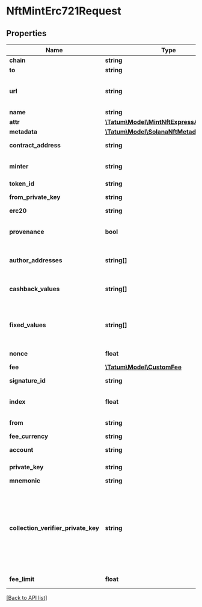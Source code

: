 # NftMintErc721Request

## Properties

Name | Type | Description | Notes
------------ | ------------- | ------------- | -------------
**chain** | **string** | The blockchain to work with |
**to** | **string** | The blockchain address to send the NFT to |
**url** | **string** | The URL pointing to the NFT metadata; for more information, see &lt;a href&#x3D;\&quot;https://eips.ethereum.org/EIPS/eip-721#specification\&quot; target&#x3D;\&quot;_blank\&quot;&gt;EIP-721&lt;/a&gt; |
**name** | **string** | The name of the NFT |
**attr** | [**\Tatum\Model\MintNftExpressAlgorandAttr**](MintNftExpressAlgorandAttr.md) |  | [optional]
**metadata** | [**\Tatum\Model\SolanaNftMetadataKMS**](SolanaNftMetadataKMS.md) |  |
**contract_address** | **string** | The blockchain address of the smart contract to build the NFT on |
**minter** | **string** | The blockchain address of the Tatum NFT minter; this is the address that you added as an NFT minter to your NFT smart contract |
**token_id** | **string** | The ID of the NFT |
**from_private_key** | **string** | The private key of the blockchain address that will pay the fee for the transaction |
**erc20** | **string** | The blockchain address of the custom fungible token | [optional]
**provenance** | **bool** | Set to \&quot;true\&quot; if the NFT smart contract is of the &lt;a href&#x3D;\&quot;#operation/NftDeployErc721\&quot;&gt;provenance type&lt;/a&gt;; otherwise, set to \&quot;false\&quot;. | [optional]
**author_addresses** | **string[]** | The blockchain addresses where the royalties will be sent every time the minted NFT is transferred; the royalties are paid in the native blockchain currency, TRX | [optional]
**cashback_values** | **string[]** | The amounts of the royalties that will be paid to the authors of the minted NFT every time the NFT is transferred; the amount is defined as a fixed amount of the native blockchain currency | [optional]
**fixed_values** | **string[]** | The fixed amounts of the native blockchain currency to which the cashback royalty amounts will be compared to; if the fixed amount specified in this parameter is greater than the amount of the cashback royalties, this fixed amount will be sent to the NFT authors instead of the cashback royalties | [optional]
**nonce** | **float** | The nonce to be set to the transaction; if not present, the last known nonce will be used | [optional]
**fee** | [**\Tatum\Model\CustomFee**](CustomFee.md) |  | [optional]
**signature_id** | **string** | The KMS identifier of the private key of the blockchain address that will pay the fee for the transaction |
**index** | **float** | (Only if the signature ID is mnemonic-based) The index of the address to pay the transaction fee that was generated from the mnemonic |
**from** | **string** | The blockchain address that will pay the fee for the transaction |
**fee_currency** | **string** | The currency in which the transaction fee will be paid |
**account** | **string** | The blockchain address that will pay the fee for the transaction |
**private_key** | **string** | Private key of sender address. Private key, mnemonic and index or signature Id must be present. |
**mnemonic** | **string** | Mnemonic to generate private key of sender address. |
**collection_verifier_private_key** | **string** | The private key of the collection verifier (owner) who will verify the NFT in the NFT collection where the NFT is minted in. The blockchain address of this collection is specified in the &lt;code&gt;collection&lt;/code&gt; parameter in the &lt;code&gt;metadata&lt;/code&gt; section of the request body. To know more about Solana collections and verification, refer to the &lt;a href&#x3D;\&quot;https://docs.metaplex.com/programs/token-metadata/certified-collections\&quot; target&#x3D;\&quot;_blank\&quot;&gt;Solana user documentation&lt;/a&gt;. | [optional]
**fee_limit** | **float** | The maximum amount to be paid as the transaction fee (in TRX) |

[[Back to API list]](../../README.md#api-endpoints)
